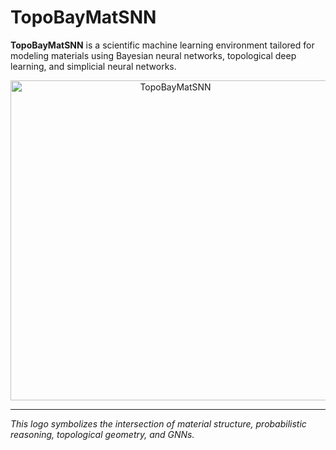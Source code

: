 # TopoBayMatSNN

**TopoBayMatSNN** is a scientific machine learning environment tailored for modeling materials using Bayesian neural networks, topological deep learning, and simplicial neural networks.

<div align="center">
  <img width="512" height="512" alt="TopoBayMatSNN" src="https://github.com/user-attachments/assets/fd7a2b71-c4bf-4d2c-8f5b-85b32567b23d" />
</div>

---
*This logo symbolizes the intersection of material structure, probabilistic reasoning, topological geometry, and GNNs.*
